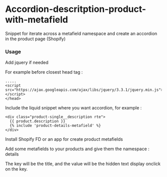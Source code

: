 # Accordion-descritption-product-with-metafield
Snippet for iterate across a metafield namespace and create an accordion in the product page (Shopify)

### Usage

Add jquery if needed

For example before closest head tag :

```
.....
<script src="https://ajax.googleapis.com/ajax/libs/jquery/3.3.1/jquery.min.js"></script> 
</head>
```

Include the liquid snippet where you want accordion, for example :

```
<div class="product-single__description rte">
  {{ product.description }}
  {% include 'product-details-metafield' %}
</div>
```

Install Shopify FD or an app for create product metafields

Add some metafields to your products and give them the namespace : details

The key will be the title, and the value will be the hidden text display onclick on the key.
